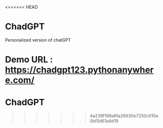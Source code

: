 <<<<<<< HEAD
# ChadGPT
 Personalized version of chatGPT

 Demo URL : https://chadgpt123.pythonanywhere.com/
=======
# ChadGPT
>>>>>>> 4a239f199a6fa26930e7250c010a0bf5d61a4d19
